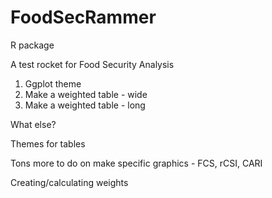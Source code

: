 # FoodSecRammer
R package

A test rocket for Food Security Analysis 

1.  Ggplot theme
2.  Make a weighted table - wide
3.  Make a weighted table - long

What else?

Themes for tables

Tons more to do on make specific graphics - FCS, rCSI, CARI

Creating/calculating weights
